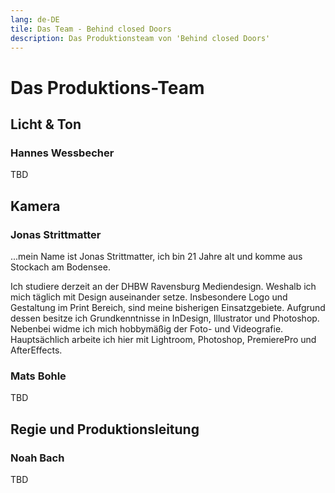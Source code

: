 ```yaml
---
lang: de-DE
tile: Das Team - Behind closed Doors
description: Das Produktionsteam von 'Behind closed Doors'
---
```


# Das Produktions-Team

## Licht & Ton

### Hannes Wessbecher

TBD

## Kamera

### Jonas Strittmatter

...mein Name ist Jonas Strittmatter, ich bin 21 Jahre alt und komme aus Stockach am Bodensee.

Ich studiere derzeit an der DHBW Ravensburg Mediendesign. Weshalb ich mich täglich mit Design auseinander setze. Insbesondere Logo und Gestaltung im Print Bereich, sind meine bisherigen Einsatzgebiete. Aufgrund dessen besitze ich Grundkenntnisse in InDesign, Illustrator und Photoshop. Nebenbei widme ich mich hobbymäßig der Foto- und Videografie. Hauptsächlich arbeite ich hier mit Lightroom, Photoshop, PremierePro und AfterEffects.

### Mats Bohle

TBD

## Regie und Produktionsleitung

### Noah Bach

TBD